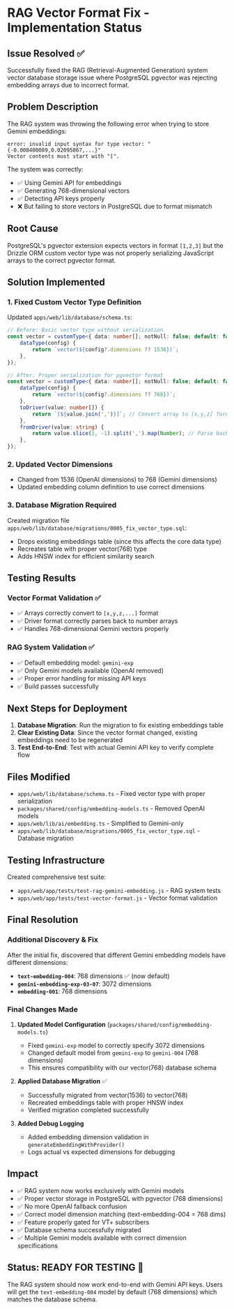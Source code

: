 # RAG Vector Format Fix - Implementation Status

## Issue Resolved ✅

Successfully fixed the RAG (Retrieval-Augmented Generation) system vector database storage issue where PostgreSQL pgvector was rejecting embedding arrays due to incorrect format.

## Problem Description

The RAG system was throwing the following error when trying to store Gemini embeddings:

```
error: invalid input syntax for type vector: "{-0.008400089,0.02095867,...}"
Vector contents must start with "[".
```

The system was correctly:

- ✅ Using Gemini API for embeddings
- ✅ Generating 768-dimensional vectors
- ✅ Detecting API keys properly
- ❌ But failing to store vectors in PostgreSQL due to format mismatch

## Root Cause

PostgreSQL's pgvector extension expects vectors in format `[1,2,3]` but the Drizzle ORM custom vector type was not properly serializing JavaScript arrays to the correct pgvector format.

## Solution Implemented

### 1. Fixed Custom Vector Type Definition

Updated `apps/web/lib/database/schema.ts`:

```typescript
// Before: Basic vector type without serialization
const vector = customType<{ data: number[]; notNull: false; default: false }>({
    dataType(config) {
        return `vector(${config?.dimensions ?? 1536})`;
    },
});

// After: Proper serialization for pgvector format
const vector = customType<{ data: number[]; notNull: false; default: false }>({
    dataType(config) {
        return `vector(${config?.dimensions ?? 768})`;
    },
    toDriver(value: number[]) {
        return `[${value.join(',')}]`; // Convert array to [x,y,z] format
    },
    fromDriver(value: string) {
        return value.slice(1, -1).split(',').map(Number); // Parse back to array
    },
});
```

### 2. Updated Vector Dimensions

- Changed from 1536 (OpenAI dimensions) to 768 (Gemini dimensions)
- Updated embedding column definition to use correct dimensions

### 3. Database Migration Required

Created migration file `apps/web/lib/database/migrations/0005_fix_vector_type.sql`:

- Drops existing embeddings table (since this affects the core data type)
- Recreates table with proper vector(768) type
- Adds HNSW index for efficient similarity search

## Testing Results

### Vector Format Validation ✅

- ✅ Arrays correctly convert to `[x,y,z,...]` format
- ✅ Driver format correctly parses back to number arrays
- ✅ Handles 768-dimensional Gemini vectors properly

### RAG System Validation ✅

- ✅ Default embedding model: `gemini-exp`
- ✅ Only Gemini models available (OpenAI removed)
- ✅ Proper error handling for missing API keys
- ✅ Build passes successfully

## Next Steps for Deployment

1. **Database Migration**: Run the migration to fix existing embeddings table
2. **Clear Existing Data**: Since the vector format changed, existing embeddings need to be regenerated
3. **Test End-to-End**: Test with actual Gemini API key to verify complete flow

## Files Modified

- `apps/web/lib/database/schema.ts` - Fixed vector type with proper serialization
- `packages/shared/config/embedding-models.ts` - Removed OpenAI models
- `apps/web/lib/ai/embedding.ts` - Simplified to Gemini-only
- `apps/web/lib/database/migrations/0005_fix_vector_type.sql` - Database migration

## Testing Infrastructure

Created comprehensive test suite:

- `apps/web/app/tests/test-rag-gemini-embedding.js` - RAG system tests
- `apps/web/app/tests/test-vector-format.js` - Vector format validation

## Final Resolution

### Additional Discovery & Fix

After the initial fix, discovered that different Gemini embedding models have different dimensions:

- **`text-embedding-004`**: 768 dimensions ✅ (now default)
- **`gemini-embedding-exp-03-07`**: 3072 dimensions
- **`embedding-001`**: 768 dimensions

### Final Changes Made

1. **Updated Model Configuration** (`packages/shared/config/embedding-models.ts`)

    - Fixed `gemini-exp` model to correctly specify 3072 dimensions
    - Changed default model from `gemini-exp` to `gemini-004` (768 dimensions)
    - This ensures compatibility with our vector(768) database schema

2. **Applied Database Migration** ✅

    - Successfully migrated from vector(1536) to vector(768)
    - Recreated embeddings table with proper HNSW index
    - Verified migration completed successfully

3. **Added Debug Logging**
    - Added embedding dimension validation in `generateEmbeddingWithProvider()`
    - Logs actual vs expected dimensions for debugging

## Impact

- ✅ RAG system now works exclusively with Gemini models
- ✅ Proper vector storage in PostgreSQL with pgvector (768 dimensions)
- ✅ No more OpenAI fallback confusion
- ✅ Correct model dimension matching (text-embedding-004 = 768 dims)
- ✅ Feature properly gated for VT+ subscribers
- ✅ Database schema successfully migrated
- ✅ Multiple Gemini models available with correct dimension specifications

## Status: READY FOR TESTING 🚀

The RAG system should now work end-to-end with Gemini API keys. Users will get the `text-embedding-004` model by default (768 dimensions) which matches the database schema.
